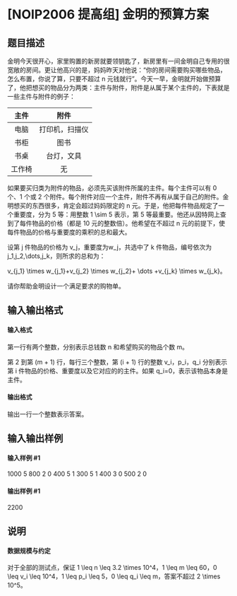 
# [NOIP2006 提高组] 金明的预算方案
## 题目描述
金明今天很开心，家里购置的新房就要领钥匙了，新房里有一间金明自己专用的很宽敞的房间。更让他高兴的是，妈妈昨天对他说：“你的房间需要购买哪些物品，怎么布置，你说了算，只要不超过 n 元钱就行”。今天一早，金明就开始做预算了，他把想买的物品分为两类：主件与附件，附件是从属于某个主件的，下表就是一些主件与附件的例子：

| 主件 | 附件 |
| :----------: | :----------: |
| 电脑 | 打印机，扫描仪 |
| 书柜 | 图书 |
| 书桌 | 台灯，文具 |
| 工作椅 | 无 |

如果要买归类为附件的物品，必须先买该附件所属的主件。每个主件可以有 0 个、1 个或 2 个附件。每个附件对应一个主件，附件不再有从属于自己的附件。金明想买的东西很多，肯定会超过妈妈限定的 n 元。于是，他把每件物品规定了一个重要度，分为 5 等：用整数 1 \sim 5 表示，第 5 等最重要。他还从因特网上查到了每件物品的价格（都是 10 元的整数倍）。他希望在不超过 n 元的前提下，使每件物品的价格与重要度的乘积的总和最大。

设第 j 件物品的价格为 v_j，重要度为w_j，共选中了 k 件物品，编号依次为 j_1,j_2,\dots,j_k，则所求的总和为：

v_{j_1} \times w_{j_1}+v_{j_2} \times w_{j_2}+ \dots +v_{j_k} \times w_{j_k}。

请你帮助金明设计一个满足要求的购物单。

## 输入输出格式
#### 输入格式

第一行有两个整数，分别表示总钱数 n 和希望购买的物品个数 m。

第 2 到第 (m + 1) 行，每行三个整数，第 (i + 1) 行的整数 v_i，p_i，q_i 分别表示第 i 件物品的价格、重要度以及它对应的的主件。如果 q_i=0，表示该物品本身是主件。

#### 输出格式

输出一行一个整数表示答案。
## 输入输出样例
#### 输入样例 #1
1000 5
800 2 0
400 5 1
300 5 1
400 3 0
500 2 0

#### 输出样例 #1
2200
## 说明
#### 数据规模与约定

对于全部的测试点，保证 1 \leq n \leq 3.2 \times 10^4，1 \leq m \leq 60，0 \leq v_i \leq 10^4，1 \leq p_i \leq 5，0 \leq q_i \leq m，答案不超过 2 \times 10^5。

